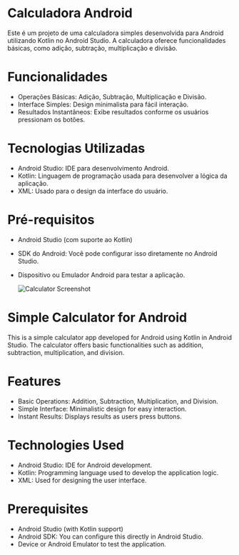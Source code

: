# Calculadora Android

Este é um projeto de uma calculadora simples desenvolvida para Android utilizando Kotlin no Android Studio. A calculadora oferece funcionalidades básicas, como adição, subtração, multiplicação e divisão.

# Funcionalidades

- Operações Básicas: Adição, Subtração, Multiplicação e Divisão.
- Interface Simples: Design minimalista para fácil interação.
- Resultados Instantâneos: Exibe resultados conforme os usuários pressionam os botões.


# Tecnologias Utilizadas

- Android Studio: IDE para desenvolvimento Android.
- Kotlin: Linguagem de programação usada para desenvolver a lógica da aplicação.
- XML: Usado para o design da interface do usuário.

# Pré-requisitos

- Android Studio (com suporte ao Kotlin)
- SDK do Android: Você pode configurar isso diretamente no Android Studio.
- Dispositivo ou Emulador Android para testar a aplicação.

  ![Calculator Screenshot](https://imgur.com/v3LnDvG)
  



# Simple Calculator for Android

This is a simple calculator app developed for Android using Kotlin in Android Studio. The calculator offers basic functionalities such as addition, subtraction, multiplication, and division.

# Features

- Basic Operations: Addition, Subtraction, Multiplication, and Division.
- Simple Interface: Minimalistic design for easy interaction.
- Instant Results: Displays results as users press buttons.

# Technologies Used

- Android Studio: IDE for Android development.
- Kotlin: Programming language used to develop the application logic.
- XML: Used for designing the user interface.

# Prerequisites

- Android Studio (with Kotlin support)
- Android SDK: You can configure this directly in Android Studio.
- Device or Android Emulator to test the application.


  
